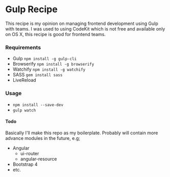 # Gulp Recipe
This recipe is my opinion on managing frontend development using Gulp with teams. I was used to using CodeKit which is not free and available only on OS X, this recipe is good for frontend teams.

### Requirements
- Gulp `npm install -g gulp-cli`
- Browserify `npm install -g browserify`
- Watchify `npm install -g watchify`
- SASS `gem install sass`
- LiveReload

### Usage
- `npm install --save-dev`
- `gulp watch`

#### Todo
Basically I'll make this repo as my boilerplate. Probably will contain more advance modules in the future, e.g;
- Angular
    + ui-router
    + angular-resource
- Bootstrap 4
- etc.